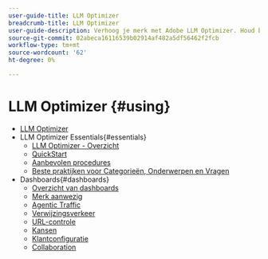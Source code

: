 ```yaml
---
user-guide-title: LLM Optimizer
breadcrumb-title: LLM Optimizer
user-guide-description: Verhoog je merk met Adobe LLM Optimizer. Houd beweringen bij, ontdek inzichten en domineer zoekopdrachten op AI-basis. Neem de controle over uw zichtbaarheid - optimaliseer nu!
source-git-commit: 02abeca16116539b02914af482a5df56462f2fcb
workflow-type: tm+mt
source-wordcount: '62'
ht-degree: 0%

---
```



# LLM Optimizer {#using}

+ [LLM Optimizer](/help/home.md)
+ LLM Optimizer Essentials{#essentials}
   + [LLM Optimizer - Overzicht](/help/overview/overview.md)
   + [QuickStart](/help/overview/quick-start.md)
   + [Aanbevolen procedures](/help/tutorials/best-practices.md)
   + [Beste praktijken voor Categorieën, Onderwerpen en Vragen](/help/overview/best-practices-topics-prompts.md)
+ Dashboards{#dashboards}
   + [Overzicht van dashboards](/help/dashboards/dashboards-overview.md)
   + [Merk aanwezig](/help/dashboards/brand-presence.md)
   + [Agentic Traffic](/help/dashboards/agentic-traffic.md)
   + [Verwijzingsverkeer](/help/dashboards/referral-traffic.md)
   + [URL-controle](/help/dashboards/url-inspector.md)
   + [Kansen](/help/dashboards/opportunities.md)
   + [Klantconfiguratie](/help/dashboards/customer-configuration.md)
   + [Collaboration](/help/dashboards/collaboration.md)

